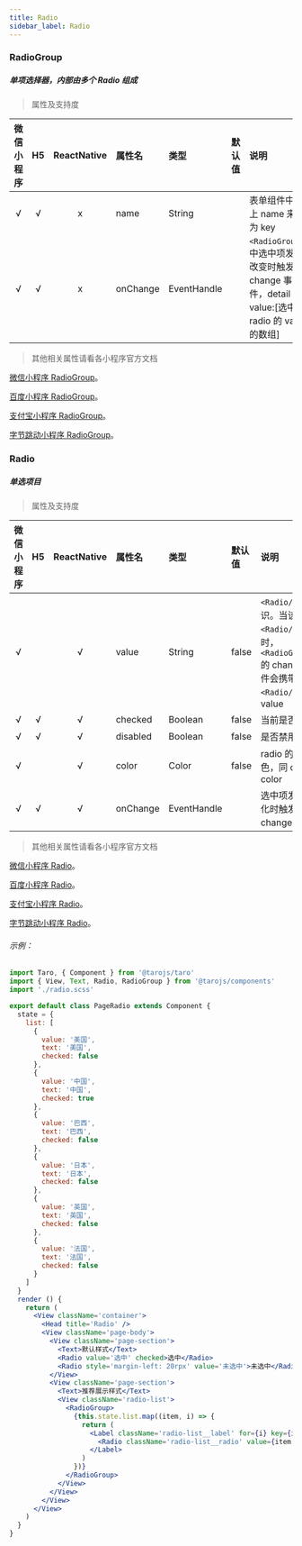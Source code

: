 ```yaml
---
title: Radio
sidebar_label: Radio
---
```


### RadioGroup
##### 单项选择器，内部由多个 Radio 组成
> 属性及支持度

| 微信小程序 | H5 | ReactNative| 属性名 | 类型 | 默认值 | 说明 |
| :-: | :-: | :-: | :- | :- | :- | :- |
| √ | √ | x | name | String |  | 表单组件中加上 name 来作为 key |
| √ | √ | x | onChange | EventHandle |  | `<RadioGroup/>` 中选中项发生改变时触发 change 事件，detail = value:[选中的 radio 的 value 的数组] |


>其他相关属性请看各小程序官方文档

[微信小程序 RadioGroup](https://developers.weixin.qq.com/miniprogram/dev/component/radio.html)。

[百度小程序 RadioGroup](https://smartprogram.baidu.com/docs/develop/component/formlist/#radio)。

[支付宝小程序 RadioGroup](https://docs.alipay.com/mini/component/radio)。

[字节跳动小程序 RadioGroup](https://developer.toutiao.com/docs/comp/radio.html)。


### Radio
##### 单选项目
> 属性及支持度

| 微信小程序 | H5 | ReactNative| 属性名 | 类型 | 默认值 | 说明 |
| :-: | :-: | :-: | :- | :- | :- | :- |
| √ |   | √ | value      | String      | false  | `<Radio/>` 标识。当该 `<Radio/>` 选中时，`<RadioGroup/>` 的 change 事件会携带 `<Radio/>` 的 value |
| √ | √ | √ | checked    | Boolean     | false  | 当前是否选中    |
| √ | √ | √ | disabled   | Boolean     | false  | 是否禁用        |
| √ |   | √ | color      | Color       | false  | radio 的颜色，同 css 的 color   |
| √ | √ | √ | onChange   | EventHandle |        | 选中项发生变化时触发 change 事件   |

>其他相关属性请看各小程序官方文档

[微信小程序 Radio](https://developers.weixin.qq.com/miniprogram/dev/component/radio.html)。

[百度小程序 Radio](https://smartprogram.baidu.com/docs/develop/component/formlist/#radio)。

[支付宝小程序 Radio](https://docs.alipay.com/mini/component/radio)。

[字节跳动小程序 Radio](https://developer.toutiao.com/docs/comp/radio.html)。


###### 示例：
```jsx
import Taro, { Component } from '@tarojs/taro'
import { View, Text, Radio, RadioGroup } from '@tarojs/components'
import './radio.scss'

export default class PageRadio extends Component {
  state = {
    list: [
      {
        value: '美国',
        text: '美国',
        checked: false
      },
      {
        value: '中国',
        text: '中国',
        checked: true
      },
      {
        value: '巴西',
        text: '巴西',
        checked: false
      },
      {
        value: '日本',
        text: '日本',
        checked: false
      },
      {
        value: '英国',
        text: '英国',
        checked: false
      },
      {
        value: '法国',
        text: '法国',
        checked: false
      }
    ]
  }
  render () {
    return (
      <View className='container'>
        <Head title='Radio' />
        <View className='page-body'>
          <View className='page-section'>
            <Text>默认样式</Text>
            <Radio value='选中' checked>选中</Radio>
            <Radio style='margin-left: 20rpx' value='未选中'>未选中</Radio>
          </View>
          <View className='page-section'>
            <Text>推荐展示样式</Text>
            <View className='radio-list'>
              <RadioGroup>
                {this.state.list.map((item, i) => {
                  return (
                    <Label className='radio-list__label' for={i} key={i}>
                      <Radio className='radio-list__radio' value={item.value} checked={item.checked}>{item.text}</Radio>
                    </Label>
                  )
                })}
              </RadioGroup>
            </View>
          </View>
        </View>
      </View>
    )
  }
}
```
